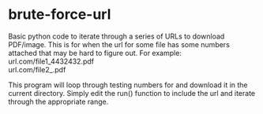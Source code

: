 # brute-force-url
Basic python code to iterate through a series of URLs to download PDF/image.
This is for when the url for some file has some numbers attached that may be hard to figure out.
For example:   
  url.com/file1_4432432.pdf  
  url.com/file2_<???>.pdf
  
This program will loop through testing numbers for <???> and download it in the current directory.
Simply edit the run() function to include the url and iterate through the appropriate range.

